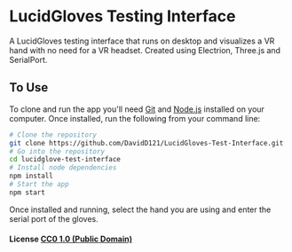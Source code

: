 # LucidGloves Testing Interface
A LucidGloves testing interface that runs on desktop and visualizes a VR hand with no need for a VR headset. Created using Electrion, Three.js and SerialPort.

## To Use

To clone and run the app you'll need [Git](https://git-scm.com) and [Node.js](https://nodejs.org/en/download/) installed on your computer. Once installed, run the following from your command line:

```bash
# Clone the repository
git clone https://github.com/DavidD121/LucidGloves-Test-Interface.git
# Go into the repository
cd lucidglove-test-interface
# Install node dependencies
npm install
# Start the app
npm start
```

Once installed and running, select the hand you are using and enter the serial port of the gloves. 

#### License [CC0 1.0 (Public Domain)](LICENSE.md)
